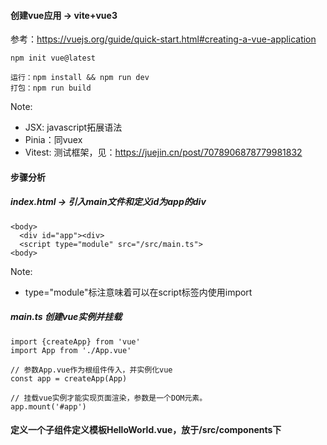 #### 创建vue应用 -> vite+vue3
参考：https://vuejs.org/guide/quick-start.html#creating-a-vue-application
```
npm init vue@latest 

运行：npm install && npm run dev
打包：npm run build
```

Note: 
- JSX: javascript拓展语法 
- Pinia：同vuex
- Vitest: 测试框架，见：https://juejin.cn/post/7078906878779981832

#### 步骤分析
##### index.html -> 引入main文件和定义id为app的div
```
<body>
  <div id="app"><div>
  <script type="module" src="/src/main.ts">
<body>
```
Note:
- type="module"标注意味着可以在script标签内使用import

##### main.ts 创建vue实例并挂载
```
import {createApp} from 'vue'
import App from './App.vue'

// 参数App.vue作为根组件传入，并实例化vue
const app = createApp(App)

// 挂载vue实例才能实现页面渲染，参数是一个DOM元素。
app.mount('#app')
```
#### 定义一个子组件定义模板HelloWorld.vue，放于/src/components下
<template>
  <div>
    {{ greeting }}
  </div>
<template>

<script>
  export default {
    data() {
      return {
        greeting: 'Hello World!'
      }
    }
  }
</script>

#### App.vue -> 根组件调用子组件

<script>
// 引用子组件
import HelloWorld from './component/HelloWorld.vue'
</script>

<template>
  <!-- 调用子组件-->
  <HelloWorld/>
</template>

